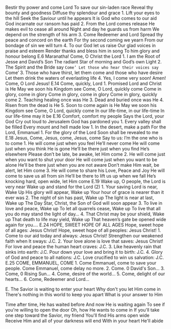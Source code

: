 Bestir thy power and come Lord
		To save our sin-laden race
		Reveal thy bounty and goodness
		Diffuse thy splendour and grace
	1.	Lift your eyes to the hill
		Seek the Saviour until he appears
		It is God who comes to our aid
		God incarnate our ransom has paid
	2.	From the Lord comes release
		He makes evil to cease all around
		Night and day he guards us from harm
		We depend on the strength of his arm
	3.	Come Redeemer and Lord
		Spread thy peace and concord on the earth
		For thy second coming we yearn
		From our bondage of sin we will turn
	4.	To our God let us raise
		Our glad voices in praise and esteem
		Render thanks and bless him in song
		To him glory and honour belong
E.6	Maranatha! Come, O Christ the Lord
	1.	I am the Root of Jesse and David’s Son
		The radiant Star of morning and God’s own Light
	2.	The Spirit and the Bride say `Come’
		Let those who hear their voices say `Come’
	3.	Those who have thirst, let them come and those who have desire
		Let them drink the waters of everlasting life
	4.	Yes, I come very soon! Amen!
		Come, O Lord Jesus!
E.14	Come, quickly, Lord
	1.	Promised Lord and Christ is He
		May we soon his Kingdom see
		Come, O Lord, quickly come
		Come in glory, come in glory
		Come in glory, come in glory
		Come in glory, quickly come
	2.	Teaching healing once was He
	3.	Dead and buried once was He
	4.	Risen from the dead is He
	5.	Soon to come again is He
		May we soon his Kingdom see
		Come, O Lord, quickly come
		In our life-time, in our life-time
		In our life-time may it be
E.16	Comfort, comfort my people
	Says the Lord, your God
	Cry out loud to Jerusalem
	God has pardoned you
    1. Every valley shall be filled
   Every mount and hell made low
        1. In the desert, make a path
   For the Lord, Emmanuel
            1. For the glory of the Lord
	Soon shall be revealed to me
E.18	Jesus, Come, Jesus, come, Jesus, come
		Say to us: I’m the one who is to come
	1.	He will come just when you feel
		He’ll never come
		He will come just when you think
		He is gone
		He’ll be there just when you find
		He’s elsewhere
		Please don’t be late, be awake, let Him come
	2.	He will come just when you want to shut your door
		He will come just when you want to be alone
		He’ll be there just when you are not aware
		Don’t make Him wait, be alert, let Him come
	3.	He will come to share his Love, Peace and Joy
		He will come to save us all from sin
		He’ll be there to lift us up when we fall
		He’s knocking hard, open wide, let Him come
E.19	Wake up, O people, the Lord is very near
		Wake up and stand for the Lord (2)
	1.	Your saving Lord is near, Wake Up
		His glory will appear, Wake up
		Your hour of grace is nearer than it ever was
	2.	The night of sin has past, Wake up
		The light is near at last, Wake up
		The Day Star, Christ, the Son of God will soon appear
	3.	To live in love and peace, Wake up
		To let all quarrels cease, Wake up
		To live that all you do may stand the light of day…
	4.	That Christ may be your shield, Wake up
		That death to life may yield, Wake up
		That heaven’s gate be opened wide again for you….
E.24	HOPE, SWEET HOPE OF ALL AGES
		Hope, sweet hope of all ages: Jesus Christ! 
		Hope, sweet hope of all peoples: Jesus Christ!
    1. Come to our aid today and always: Jesus Christ! 
	Strengthen our weakened faith when It sways: J.C.
	2.	Your love alone is love that saves: Jesus Christ! 
		For love and peace the human heart craves: J.C.
	3.	Like heavenly rain that sinks into earth: J.C. 
		Pour down your love and bring it to birth: J.C.
	4.	Glory of God and peace to all nations: J.C. 
		Love crucified to win us salvation: J.C.
E.25	 COME, EMMANUEL, COME 
    1. Come Emmanuel, come to save your people. 
	Come Emmanuel, come delay no more.
2.	Come. 0 David's Son...
3.	Come, 0 Rising Sun...
4.	Come, desire of the world...
5.	Come, delight of our hearts...
6.	Come, Redeemer and Lord...

E.	The Savior is waiting to enter your heart
Why don't you let Him come in
There's nothing in this world to keep you apart
What is your answer to Him

Time after time, He has waited before
And now He is waiting again
To see if you're willing to open the door
Oh, how He wants to come in
	If you'll take one step toward the Savior, my friend
You'll find His arms open wide
Receive Him and all of your darkness will end
With in your heart He'll abide